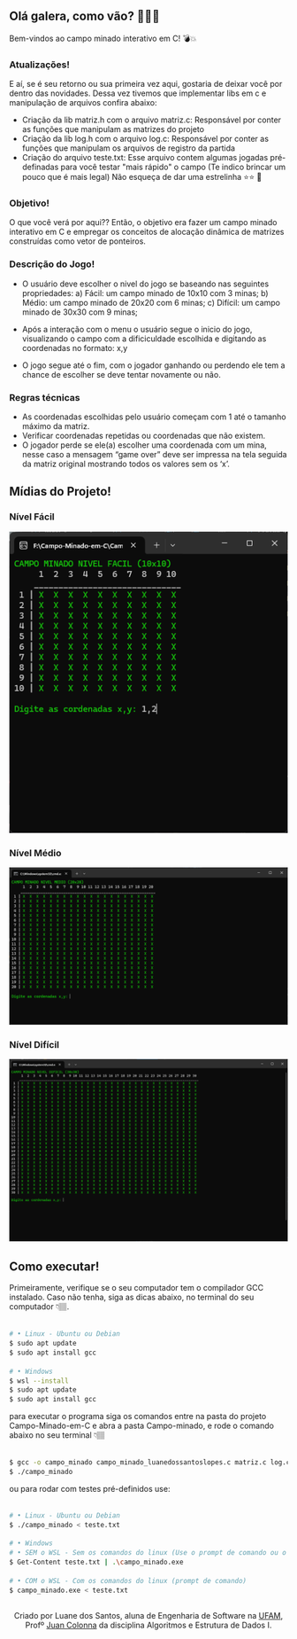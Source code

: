 ## Olá galera, como vão? 🖖🏽😊
Bem-vindos ao campo minado interativo em C! 💣💥

### Atualizações!
E aí, se é seu retorno ou sua primeira vez aqui, gostaria de deixar você por dentro das novidades.
Dessa vez tivemos que implementar libs em c e manipulação de arquivos confira abaixo:
- Criação da lib matriz.h com o arquivo matriz.c: Responsável por conter as funções que manipulam as matrizes do projeto
- Criação da lib log.h com o arquivo log.c: Responsável por conter as funções que manipulam os arquivos de registro da partida
- Criação do arquivo teste.txt: Esse arquivo contem algumas jogadas pré-definadas para você testar "mais rápido" o campo (Te indico brincar um pouco que é mais legal)
Não esqueça de dar uma estrelinha ⭐⭐ 🤩

### Objetivo!
O que você verá por aqui?? Então, o objetivo era fazer um campo minado interativo em C e empregar os conceitos de alocação dinâmica de matrizes construídas como vetor de ponteiros.

### Descrição do Jogo!
- O usuário deve escolher o nivel do jogo se baseando nas seguintes propriedades:
    a) Fácil: um campo minado de 10x10 com 3 minas;
    b) Médio: um campo minado de 20x20 com 6 minas;
    c) Difícil: um campo minado de 30x30 com 9 minas;
  
- Após a interação com o menu o usuário segue o inicio do jogo, visualizando o campo com a dificiculdade escolhida e digitando as coordenadas no formato: x,y
- O jogo segue até o fim, com o jogador ganhando ou perdendo ele tem a chance de escolher se deve tentar novamente ou não.

### Regras técnicas
- As coordenadas escolhidas pelo usuário começam com 1 até o tamanho máximo da
matriz.
- Verificar coordenadas repetidas ou coordenadas que não existem.
- O jogador perde se ele(a) escolher uma coordenada com um mina, nesse caso a
mensagem “game over” deve ser impressa na tela seguida da matriz original mostrando
todos os valores sem os ‘x’.

## Mídias do Projeto!
### Nível Fácil
![Fácil](assets/campo-facil.png)
### Nível Médio
![Médio](assets/campo-medio.png)
### Nível Difícil
![Difícil](assets/campo-dificil.png)

## Como executar!

Primeiramente, verifique se o seu computador tem o compilador GCC instalado.
Caso não tenha, siga as dicas abaixo, no terminal do seu computador 👇🏽.

```bash

# •	Linux - Ubuntu ou Debian
$ sudo apt update
$ sudo apt install gcc

# •	Windows
$ wsl --install
$ sudo apt update
$ sudo apt install gcc

```
para executar o programa siga os comandos entre na pasta do projeto Campo-Minado-em-C e abra a pasta Campo-minado, e rode o comando abaixo no seu terminal 👇🏽

```bash

$ gcc -o campo_minado campo_minado_luanedossantoslopes.c matriz.c log.c
$ ./campo_minado

```

ou para rodar com testes pré-definidos use:
```bash

# •	Linux - Ubuntu ou Debian
$ ./campo_minado < teste.txt

# •	Windows
# •	SEM o WSL - Sem os comandos do linux (Use o prompt de comando ou o powershell)
$ Get-Content teste.txt | .\campo_minado.exe

# •	COM o WSL - Com os comandos do linux (prompt de comando)
$ campo_minado.exe < teste.txt

```

##
<div align='center'>   
Criado por Luane dos Santos, aluna de Engenharia de Software na <a href="https://icomp.ufam.edu.br/">UFAM</a>, Profº  <a href="https://www.linkedin.com/in/juan-colonna-700bba56">Juan Colonna</a> da disciplina Algoritmos e Estrutura de Dados I.
</div>
